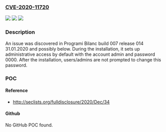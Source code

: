 ### [CVE-2020-11720](https://cve.mitre.org/cgi-bin/cvename.cgi?name=CVE-2020-11720)
![](https://img.shields.io/static/v1?label=Product&message=n%2Fa&color=blue)
![](https://img.shields.io/static/v1?label=Version&message=n%2Fa&color=blue)
![](https://img.shields.io/static/v1?label=Vulnerability&message=n%2Fa&color=brighgreen)

### Description

An issue was discovered in Programi Bilanc build 007 release 014 31.01.2020 and possibly below. During the installation, it sets up administrative access by default with the account admin and password 0000. After the installation, users/admins are not prompted to change this password.

### POC

#### Reference
- http://seclists.org/fulldisclosure/2020/Dec/34

#### Github
No GitHub POC found.


